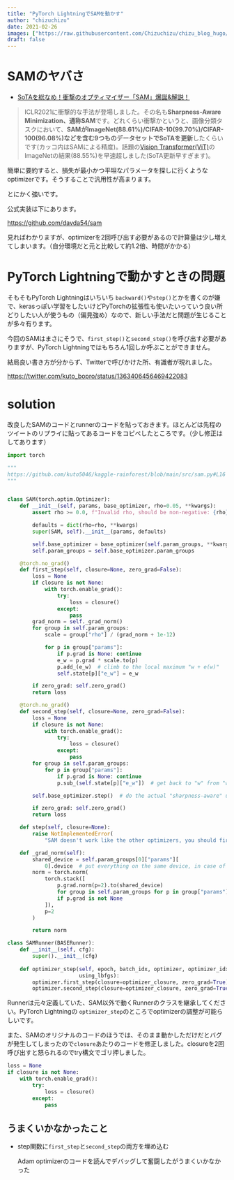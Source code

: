 ```yaml
---
title: "PyTorch LightningでSAMを動かす"
author: "chizuchizu"
date: 2021-02-26
images: ["https://raw.githubusercontent.com/Chizuchizu/chizu_blog_hugo/master/static/img/main/sam optimizer.jpg"]
draft: false
---
```


# SAMのヤバさ

- [SoTAを総なめ！衝撃のオプティマイザー「SAM」爆誕&解説！](https://qiita.com/omiita/items/f24e4f06ae89115d248e)

> ICLR2021に衝撃的な手法が登場しました。その名も**Sharpness-Aware Minimization、通称SAM**です。どれくらい衝撃かというと、画像分類タスクにおいて、**SAMがImageNet(88.61%)/CIFAR-10(99.70%)/CIFAR-100(96.08%)などを含む9つものデータセットでSoTAを更新**したくらいです(カッコ内はSAMによる精度)。話題の[Vision Transformer(ViT)](https://qiita.com/omiita/items/0049ade809c4817670d7)のImageNetの結果(88.55%)を早速超しました(SoTA更新早すぎます)。

簡単に要約すると、損失が最小かつ平坦なパラメータを探しに行くようなoptimizerです。そうすることで汎用性が高まります。

とにかく強いです。

公式実装は下にあります。

https://github.com/davda54/sam

見ればわかりますが、optimizerを2回呼び出す必要があるので計算量は少し増えてしまいます。（自分環境だと元と比較して約1.2倍、時間がかかる）

# PyTorch Lightningで動かすときの問題

そもそもPyTorch Lightningはいちいち `backward()`や`step()`とかを書くのが嫌で、kerasっぽい学習をしたいけどPyTorchの拡張性も使いたいっていう良い所どりしたい人が使うもの（偏見強め）なので、新しい手法だと問題が生じることが多々有ります。

今回のSAMはまさにそうで、`first_step()`と`second_step()`を呼び出す必要がありますが、PyTorch Lightningではもちろん1回しか呼ぶことができません。



結局良い書き方が分からず、Twitterで呼びかけた所、有識者が現れました。

https://twitter.com/kuto_bopro/status/1363406456469422083

# solution

改良したSAMのコードとrunnerのコードを貼っておきます。ほとんどは先程のツイートのリプライに貼ってあるコードをコピペしたところです。（少し修正はしてあります）

```python
import torch

"""
https://github.com/kuto5046/kaggle-rainforest/blob/main/src/sam.py#L16
"""


class SAM(torch.optim.Optimizer):
    def __init__(self, params, base_optimizer, rho=0.05, **kwargs):
        assert rho >= 0.0, f"Invalid rho, should be non-negative: {rho}"

        defaults = dict(rho=rho, **kwargs)
        super(SAM, self).__init__(params, defaults)

        self.base_optimizer = base_optimizer(self.param_groups, **kwargs)
        self.param_groups = self.base_optimizer.param_groups

    @torch.no_grad()
    def first_step(self, closure=None, zero_grad=False):
        loss = None
        if closure is not None:
            with torch.enable_grad():
                try:
                    loss = closure()
                except:
                    pass
        grad_norm = self._grad_norm()
        for group in self.param_groups:
            scale = group["rho"] / (grad_norm + 1e-12)

            for p in group["params"]:
                if p.grad is None: continue
                e_w = p.grad * scale.to(p)
                p.add_(e_w)  # climb to the local maximum "w + e(w)"
                self.state[p]["e_w"] = e_w

        if zero_grad: self.zero_grad()
        return loss

    @torch.no_grad()
    def second_step(self, closure=None, zero_grad=False):
        loss = None
        if closure is not None:
            with torch.enable_grad():
                try:
                    loss = closure()
                except:
                    pass
        for group in self.param_groups:
            for p in group["params"]:
                if p.grad is None: continue
                p.sub_(self.state[p]["e_w"])  # get back to "w" from "w + e(w)"

        self.base_optimizer.step()  # do the actual "sharpness-aware" update

        if zero_grad: self.zero_grad()
        return loss

    def step(self, closure=None):
        raise NotImplementedError(
            "SAM doesn't work like the other optimizers, you should first call `first_step` and the `second_step`; see the documentation for more info.")

    def _grad_norm(self):
        shared_device = self.param_groups[0]["params"][
            0].device  # put everything on the same device, in case of model parallelism
        norm = torch.norm(
            torch.stack([
                p.grad.norm(p=2).to(shared_device)
                for group in self.param_groups for p in group["params"]
                if p.grad is not None
            ]),
            p=2
        )

        return norm

```



```python
class SAMRunner(BASERunner):
    def __init__(self, cfg):
        super().__init__(cfg)
        
    def optimizer_step(self, epoch, batch_idx, optimizer, optimizer_idx, optimizer_closure, on_tpu, using_native_amp,
                       using_lbfgs):
        optimizer.first_step(closure=optimizer_closure, zero_grad=True)
        optimizer.second_step(closure=optimizer_closure, zero_grad=True)

```



Runnerは元々定義していた、SAM以外で動くRunnerのクラスを継承してください。PyTorch Lightningの `optimizer_step`のところでoptimizerの調整が可能らしいです。



また、SAMのオリジナルのコードのほうでは、そのまま動かしただけだとバグが発生してしまったので`closure`あたりのコードを修正しました。closureを2回呼び出すと怒られるのでtry構文でゴリ押しました。

```python
loss = None
if closure is not None:
    with torch.enable_grad():
        try:
            loss = closure()
        except:
            pass
```



## うまくいかなかったこと

- step関数に`first_step`と`second_step`の両方を埋め込む

  Adam optimizerのコードを読んでデバッグして奮闘したがうまくいかなかった

  
